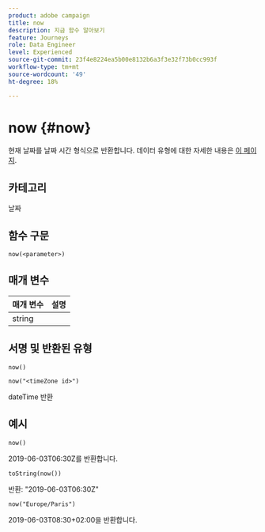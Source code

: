```yaml
---
product: adobe campaign
title: now
description: 지금 함수 알아보기
feature: Journeys
role: Data Engineer
level: Experienced
source-git-commit: 23f4e8224ea5b00e8132b6a3f3e32f73b0cc993f
workflow-type: tm+mt
source-wordcount: '49'
ht-degree: 18%

---
```


# now {#now}

현재 날짜를 날짜 시간 형식으로 반환합니다. 데이터 유형에 대한 자세한 내용은 [이 페이지](../expression/data-types.md).

## 카테고리

날짜

## 함수 구문

`now(<parameter>)`

## 매개 변수

| 매개 변수 | 설명 |
|--- |--- |
| string |  |

## 서명 및 반환된 유형

`now()`

`now("<timeZone id>")`

dateTime 반환

## 예시

`now()`

2019-06-03T06:30Z를 반환합니다.

`toString(now())`

반환: &quot;2019-06-03T06:30Z&quot;

`now("Europe/Paris")`

2019-06-03T08:30+02:00을 반환합니다.
